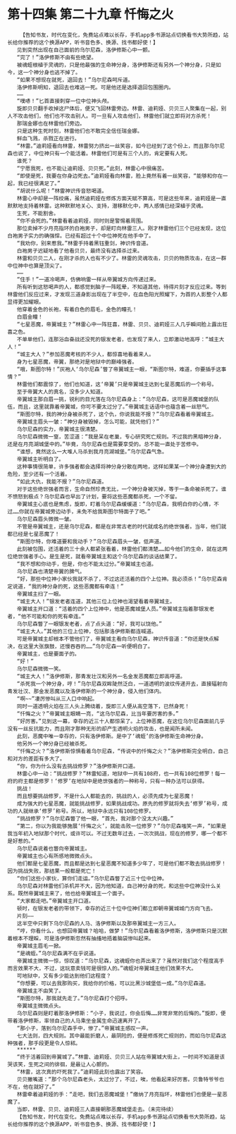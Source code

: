 # 第十四集 第二十九章 忏悔之火
        【告知书友，时代在变化，免费站点难以长存，手机app多书源站点切换看书大势所趋，站长给你推荐的这个换源APP，听书音色多、换源、找书都好使！】
       见到突然出现在自己面前的乌尔尼森，洛伊修斯心中一颤。
       “完了！”洛伊修斯不由有些绝望。
       被魂蛭根植于灵魂的，只是他最强的生命神分身，洛伊修斯还有另外一个神分身，只是如今，这一个神分身也逃不掉了。
       “如果不想现在就死，退回去！”乌尔尼森呵斥道。
       洛伊修斯明知，退回去也难逃一死。可是他还是选择退回包围圈内。
       ……
       “噗哧！”匕首直接刺穿一位中位神头颅。
       旋即贝贝翻手收掉这尸体后，便又飞回林雷旁边。林雷、迪莉娅、贝贝三人聚集在一起，别人不攻击他们，他们也不攻击别人。可一旦有人攻击他们，林雷他们就立即将对方杀死！
       那瑞金娜也在林雷他们旁边。
       只是这种生死时刻，林雷他们也不敢完全信任瑞金娜。
       鲜血飞溅，杀戮正在进行。
       “林雷。”迪莉娅看向林雷，林雷努力挤出一丝笑容，如今已经到了这个份上，而且那乌尔尼森也说了，中位神只有一个能活着。林雷他们可是有三个人的，肯定要有人死。
       谁死？
       “宁愿我死，也不能让迪莉娅、贝贝死。”此刻，林雷心中很痛苦。
       “即使是死，我要在你身边死去。”迪莉娅看向林雷，脸上竟然有着一丝笑容，“能够和你在一起，我已经很满足了。”
       “胡说什么呢！”林雷神识传音怒喝道。
       林雷心中却是一阵绞痛，虽然迪莉娅在修炼方面天赋不算高，可是这些年来，迪莉娅是一直默默地支持着林雷。这种默默地关心、支持，潜移默化中，两人感情已经深植于灵魂。
       生死，不能割舍。
       “你不会死的。”林雷看着迪莉娅，同时则是警惕着周围。
       那位卖掉不少月亮指环的白袍男子，却是盯向林雷三人。刚才林雷他们三个已经发现，这位白袍男子实力的确强悍。已经有超过十个中位神死在他手中了。
       “我劝你，别来惹我。”林雷手持着黑钰重剑，神识传音道。
       白袍男子迟疑地看了他看贝贝，最终没有选择杀过来。
       林雷和贝贝二人，在刚才杀的人也有不少了。林雷的灵魂攻击，贝贝的物质攻击，在这一群中位神中也算是顶尖了。
       ……
       “住手！”一道冷喝声，仿佛响雷一样从帝翼城方向传递过来。
       所有听到这怒喝声的人，都感觉到脑子一阵眩晕，不知道其他，待得片刻才反应过来。等到林雷他们反应过来，才发现三道身影出现在了半空中，在血色阳光照耀下，为首的人影整个人都显得更加耀眼。
       他穿着金色的长袍，有着白色的眉毛，金色的瞳孔！
       白眉金瞳！
       “七星恶魔，帝翼城主？”林雷心中一阵狂喜，林雷、贝贝、迪莉娅三人几乎瞬间脸上露出狂喜之色。
       不单单他们，连那浴血奋战还没死的银发老者，也发现了来人，立即激动地高呼：“城主大人！”
       “城主大人？”参加恶魔考核的不少人，都惊喜地看着来人。
       身为七星恶魔，帝翼，那绝对是地狱中的巅峰强者。
       “哦，斯图尔特！”灰袍人‘乌尔尼森’瞥了帝翼城主一眼，“斯图尔特，难道，你要插手这事情？”
       林雷他们都震惊了，他们也知道，这‘帝翼’只是帝翼城主达到七星恶魔后的一个称号。
       至于帝翼大人的真名，没多少人知道。
       帝翼城主那白眉一挑，锐利的目光落在乌尔尼森身上：“乌尔尼森，这可是恶魔城堡的队伍，而且，这里就靠着帝翼城，你可不要太过分了。”帝翼城主话语中也蕴含着一丝怒气。
       “斯图尔特，我的神分身被杀死了，这个仇，你说我能不报？”乌尔尼森看着帝翼城主。
       帝翼城主眉头一皱：“神分身被毁掉，怎么可能，就凭他们？”
       乌尔尼森的实力，帝翼城主很清楚。
       乌尔尼森微微一窒，苦涩道：“我是呆在老巢，专心研究死亡规则。不过我的黑暗神分身，还是在月亮湖城堡中的。”毕竟，乌尔尼森也是需要享受的。总不能一直处于苦修中。
       “谁想，竟然这么一大堆人马杀到我月亮湖城堡。”乌尔尼森气急。
       帝翼城主听明白了。
       这种事情很简单，许多强者都会选择将神分身分散在两地，这样如果某一个神分身遭到大的危险，至少还有一个活着。
       “如此大仇，我能不报？”乌尔尼森道。
       对于这些绝世强者而言，生命自然珍贵无比，一个神分身被灭掉，等于一条命被杀死了。谁不愤怒到极点？乌尔尼森也早出了计划，要将这些恶魔都杀死，一个不留。
       帝翼城主心底也是焦虑，旋即，盯着乌尔尼森缓缓道：“乌尔尼森，我明白你的心情，不过……你就在帝翼城旁边动手，未免不给我斯图尔特面子了吧。”
       乌尔尼森眉头微微一皱。
       不管是帝翼城主，还是乌尔尼森，都是在非常古老的时代就成名的绝世强者。当年，他们就都已经是七星恶魔了！
       “斯图尔特，你难道要和我动手？”乌尔尼森眉头一皱，低声道。
       此刻被包围，还活着的三十余人都紧张看着，林雷他们都清楚……如今他们的生命，就在这两位绝世强者手心。是生是死，就看帝翼城主和这个乌尔尼森的谈话结果了。
       “我不想和你动手，但是，你也不能太过分。”帝翼城主也道。
       乌尔尼森也清楚帝翼的脾气。
       “好，那些中位神小家伙我就不杀了，不过这还活着的四个上位神。我必须杀！”乌尔尼森肯定说道，“我的神分身的死，这些恶魔都有牵连！”
       帝翼城主扫了一眼。
       “城主大人！”银发老者连道，其他三位上位神也渴望看着帝翼城主。
       帝翼城主开口道：“活着的四个上位神中，他是恶魔城堡人员。”帝翼城主指着那银发老者，“他不可能和你的死有牵连。”
       乌尔尼森瞥了一眼银发老者，点了点头道：“好，我可以饶他。”
       “城主大人。”其他的三位上位神，包括那洛伊修斯都连喊道。
       可是帝翼城主却根本不管他们了，帝翼城主看向乌尔尼森，神识传音道：“你还是快点解决，在这里大张旗鼓，还慢吞吞的……”乌尔尼森一听便明白了。
       帝翼城主，也是要面子的。
       “好！”
       乌尔尼森微微一笑。
       “城主大人！”洛伊修斯，那青发壮汉和另外一名金发恶魔都立即高呼道。
       “杀死我一个神分身，哼！”乌尔尼森双眸陡然泛白，一道透明的波纹传递开去，直接辐射向青发壮汉、那金发恶魔以及洛伊修斯的一个神分身，侵入他们体内。
       “啊~~”凄厉惨叫从三人口中响起。
       同时一道透明火焰在三人头上腾绕着，旋即三人便从高空落下，已然身死！
       “忏悔之火？”帝翼城主眼睛一亮，“这乌尔尼森，比当年要厉害的多。”
       “好厉害。”见到这一幕，幸存的近三十人都惊呆了。上位神恶魔，在这位乌尔尼森面前几乎没有一丝反抗能力，而且刚才那种无形的却产生透明火焰的攻击，也是闻所未闻。
       此刻，恶魔中唯一幸存的，只有洛伊修斯。是中了‘魂蛭’的洛伊修斯生命神分身。
       他另外一个神分身已经被杀死。
       “忏悔之火？”洛伊修斯惊惧看着乌尔尼森，“传说中的忏悔之火？”洛伊修斯完全明白，自己和对方的差距有多大了。
       “你，你为什么没有去挑战修罗？”洛伊修斯开口道。
       林雷心中一动：“挑战修罗？”林雷知道，地狱中一共有108府，也一共有108位修罗！每一府的府主都是修罗！‘修罗’在地狱中是绝世强者的一种称号，只有一种办法可以获得。
       挑战！
       而且想要挑战修罗，不是什么人都能去的，挑战的人，必须先成为七星恶魔！
       成为强大的七星恶魔，就能挑战修罗，如果挑战成功。原先的修罗就将失去‘修罗’称号，成功的人就继承‘修罗’称号。所以，地狱中永远只有108位修罗。
       “挑战修罗？”乌尔尼森瞥了他一眼，“首先，我对那个没太大兴趣。”
       “第二，你以为我能够施展‘忏悔之火’，就能击败一位修罗？”乌尔尼森嗤笑一声，“如果是我当年初入地狱那个时代，或许可以。不过无数年过去，一次次挑战，现在的修罗，哪一个都不是好惹的。”
       乌尔尼森说着也瞥向帝翼城主。
       帝翼城主也心有所感地微微点头。
       他们都是七星恶魔，而且都是达到七星恶魔不知道多少年了，可是他们都不敢去挑战修罗！因为挑战失败，那结果一般都是死亡！
       “你们这些小家伙，算你们走运。”乌尔尼森瞥了近三十位中位神。
       乌尔尼森对林雷他们杀机并不大，因为他知道，自己神分身的死，和这些中位神没什么关系。既然帝翼城主来了，他也给帝翼城主一个面子。
       “大家都走吧。”帝翼城主开口道。
       顿时，在银发老者的带领下，幸存的近三十位中位神们都立即朝帝翼城城门方向飞去。
       片刻——
       这半空中只剩下乌尔尼森的人马、洛伊修斯以及那帝翼城主一方三人。
       “哼，你看什么，也想回帝翼城？哈哈，做梦！”乌尔尼森看着洛伊修斯，洛伊修斯只是沉默着根本不理睬，可是洛伊修斯忽然有抽搐地捂着脑袋惨叫起来。
       帝翼城主眉毛一掀。
       “是魂蛭。”乌尔尼森满不在乎说道。
       帝翼城主微微一惊，惊叹道：“乌尔尼森，这魂蛭你也弄出来了？虽然对我们这个程度高手而言效果不大，不过，这玩意卖钱可是很惊人的。”魂蛭对帝翼城主他们效果不大。
       可地狱中，又有多少能达到他们这程度？
       “你想要，可以去我那购买，我给你的价格，可以比黑沙城堡低一成。”乌尔尼森道。
       帝翼城主不由笑了。
       “斯图尔特，那我就先走了。”乌尔尼森打个招呼。
       帝翼城主微微点头。
       乌尔尼森则是盯着那洛伊修斯：“小子，我说过，你会后悔……非常非常的后悔的。”旋即，便带着洛伊修斯，率领自己的人马乘坐金属生命迅速离开了。
       “那小子，落到乌尔尼森手中，惨了。”帝翼城主感叹一声。
       七大法则，四大规则。其中最能折磨人，最阴险的，便是修炼死亡规则的，而如乌尔尼森这种强者，那手段更是令人惊秫。
       ******
       “终于活着回到帝翼城了。”林雷、迪莉娅、贝贝三人站在帝翼城大街上，一时间不知道是该哭该笑，生死之间的徘徊，是最让人心颤的。
       “林雷，这次真的吓死我了。”迪莉娅此刻也露出了笑容。
       贝贝撇嘴道：“那个乌尔尼森老头，太过分了，不过，唉，他看起来好厉害。贝鲁特爷爷也不在，他在就好了。”
       林雷牵着迪莉娅的手：“走吧，我们去恶魔城堡！”缴纳了月亮指环，林雷他们也便是一星恶魔了。
       当即，林雷、贝贝、迪莉娅三人直接朝那恶魔城堡走去。（未完待续）
       【告知书友，时代在变化，免费站点难以长存，手机app多书源站点切换看书大势所趋，站长给你推荐的这个换源APP，听书音色多、换源、找书都好使！】